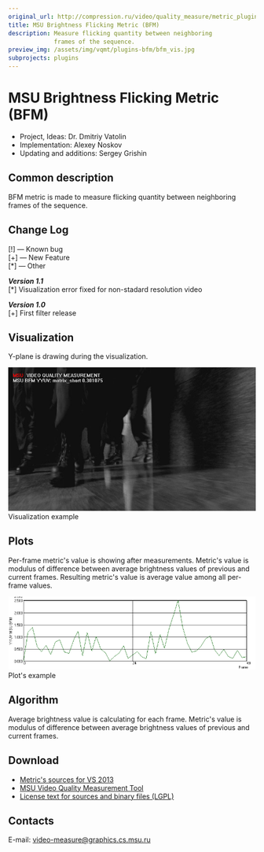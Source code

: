 ```yaml
---
original_url: http://compression.ru/video/quality_measure/metric_plugins/bfm_en.htm
title: MSU Brightness Flicking Metric (BFM)
description: Measure flicking quantity between neighboring
             frames of the sequence.
preview_img: /assets/img/vqmt/plugins-bfm/bfm_vis.jpg
subprojects: plugins
---
```


# MSU Brightness Flicking Metric (BFM)

* Project, Ideas: Dr. Dmitriy Vatolin  
* Implementation: Alexey Noskov  
* Updating and additions: Sergey Grishin  

## Common description

BFM metric is made to measure flicking quantity between neighboring
frames of the sequence.

## Change Log

\[!\] — Known bug  
\[+\] — New Feature  
\[\*\] — Other

***Version 1.1***  
\[\*\] Visualization error fixed for non-stadard resolution video

***Version 1.0***  
\[+\] First filter release

## Visualization

Y-plane is drawing during the visualization.

<div class="center">
<div>
<img src="/assets/img/vqmt/plugins-bfm/bfm_vis.jpg" alt="Visualization
example "><br/>
Visualization example
</div>
</div>


## Plots

Per-frame metric's value is showing after measurements. Metric's value
is modulus of difference between average brightness values of previous
and current frames. Resulting metric's value is average value among all
per-frame values.

<div class="center">
<div>
<img src="/assets/img/vqmt/plugins-bfm/bfm_graph.gif" alt="Plot's
example "><br/>
Plot's example
</div>
</div>


## Algorithm

Average brightness value is calculating for each frame. Metric's value
is modulus of difference between average brightness values of previous
and current frames.

## Download

-   [Metric's sources for VS
    2013](http://compression.ru/video/quality_measure/metric_plugins/files/bfm_src.zip)
-   [MSU Video Quality Measurement
    Tool](/vqmt/download.html#start)
-   [License text for sources and binary files
    (LGPL)](http://www.gnu.org/licenses/lgpl.html)

## Contacts

E-mail: <video-measure@graphics.cs.msu.ru>

